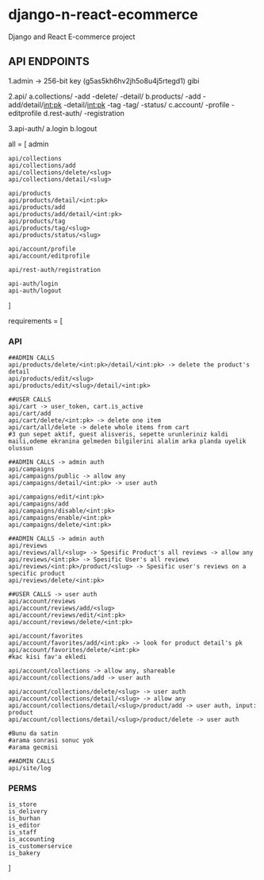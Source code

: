 # django-n-react-ecommerce
Django and React E-commerce project

## API ENDPOINTS

1.admin -> 256-bit key (g5as5kh6hv2jh5o8u4j5rtegd1) gibi

2.api/
    a.collections/
        -add
        -delete/<slug>
        -detail/<slug>
    b.products/
        -add
        -add/detail/<int:pk>
        -detail/<int:pk>
        -tag
        -tag/<slug>
        -status/<slug>
    c.account/
        -profile
        -editprofile
    d.rest-auth/
        -registration

3.api-auth/
    a.login
    b.logout

all = [
    admin

    api/collections
    api/collections/add
    api/collections/delete/<slug>
    api/collections/detail/<slug>

    api/products
    api/products/detail/<int:pk>
    api/products/add
    api/products/add/detail/<int:pk>
    api/products/tag
    api/products/tag/<slug>
    api/products/status/<slug>

    api/account/profile
    api/account/editprofile

    api/rest-auth/registration

    api-auth/login
    api-auth/logout
]

requirements = [
###   API
    ##ADMIN CALLS
    api/products/delete/<int:pk>/detail/<int:pk> -> delete the product's detail
    api/products/edit/<slug>
    api/products/edit/<slug>/detail/<int:pk>

    ##USER CALLS
    api/cart -> user_token, cart.is_active
    api/cart/add
    api/cart/delete/<int:pk> -> delete one item
    api/cart/all/delete -> delete whole items from cart
    #3 gun sepet aktif, guest alisveris, sepette urunleriniz kaldi maili,odeme ekranina gelmeden bilgilerini alalim arka planda uyelik olussun

    ##ADMIN CALLS -> admin auth
    api/campaigns
    api/campaigns/public -> allow any
    api/campaigns/detail/<int:pk> -> user auth

    api/campaigns/edit/<int:pk>
    api/campaigns/add
    api/campaigns/disable/<int:pk>
    api/campaigns/enable/<int:pk>
    api/campaigns/delete/<int:pk>
    
    ##ADMIN CALLS -> admin auth
    api/reviews
    api/reviews/all/<slug> -> Spesific Product's all reviews -> allow any
    api/reviews/<int:pk> -> Spesific User's all reviews
    api/reviews/<int:pk>/product/<slug> -> Spesific user's reviews on a specific product
    api/reviews/delete/<int:pk>

    ##USER CALLS -> user auth
    api/account/reviews
    api/account/reviews/add/<slug>
    api/account/reviews/edit/<int:pk>
    api/account/reviews/delete/<int:pk>

    api/account/favorites
    api/account/favorites/add/<int:pk> -> look for product detail's pk
    api/account/favorites/delete/<int:pk>
    #kac kisi fav'a ekledi

    api/account/collections -> allow any, shareable
    api/account/collections/add -> user auth

    api/account/collections/delete/<slug> -> user auth
    api/account/collections/detail/<slug> -> allow any
    api/account/collections/detail/<slug>/product/add -> user auth, input: product 
    api/account/collections/detail/<slug>/product/delete -> user auth

    #Bunu da satin
    #arama sonrasi sonuc yok
    #arama gecmisi
    
    ##ADMIN CALLS
    api/site/log

### PERMS
    is_store
    is_delivery
    is_burhan
    is_editor
    is_staff
    is_accounting
    is_customerservice
    is_bakery



]